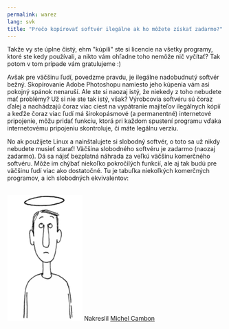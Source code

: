 ```yaml
---
permalink: warez
lang: svk
title: "Prečo kopírovať softvér ilegálne ak ho môžete získať zadarmo?"
---
```


Takže vy ste úplne čistý, ehm "kúpili" ste si licencie na všetky programy, ktoré ste kedy používali, a nikto vám ohľadne toho nemôže nič vyčítať? Tak potom v tom prípade vám gratulujeme :)

Avšak pre väčšinu ľudí, povedzme pravdu, je ilegálne nadobudnutý softvér bežný. Skopírovanie Adobe Photoshopu namiesto jeho kúpenia vám asi pokojný spánok nenaruší. Ale ste si naozaj istý, že niekedy z toho nebudete mať problémy? Už si nie ste tak istý, však? Výrobcovia softvéru sú čoraz ďalej a nachádzajú čoraz viac ciest na vypátranie majiteľov ilegálnych kópií a keďže čoraz viac ľudí má širokopásmové (a permanentné) internetové pripojenie, môžu pridať funkciu, ktorá pri každom spustení programu vďaka internetovému pripojeniu skontroluje, či máte legálnu verziu.

No ak použijete Linux a nainštalujete si slobodný softvér, o toto sa už nikdy nebudete musieť starať! Väčšina slobodného softvéru je zadarmo (naozaj zadarmo). Dá sa nájsť bezplatná náhrada za veľkú väčšinu komerčného softvéru. Môže im chýbať niekoľko pokročilých funkcií, ale aj tak budú pre väčšinu ľudí viac ako dostatočné. Tu je tabuľka niekoľkých komerčných programov, a ich slobodných ekvivalentov:

<?php

table_parser ("Áno", "Nie", "Komerčný", "Slobodný", "Existuje aj na Windows?");


<br /><br>

<img src="/img/warez.png" />

Nakreslil <a href="http://michel.cambon.free.fr/ampere/salle1bis.htm">Michel Cambon</a>





